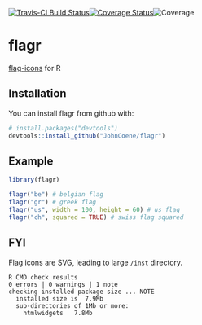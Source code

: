 
[![Travis-CI Build Status](https://travis-ci.org/JohnCoene/flagr.svg?branch=master)](https://travis-ci.org/JohnCoene/flagr)[![Coverage Status](https://img.shields.io/coveralls/JohnCoene/flagr.svg)](https://coveralls.io/r/JohnCoene/flagr?branch=master)![Coverage](https://img.shields.io/codecov/c/github/JohnCoene/flagr/master.svg)

flagr
=====

[flag-icons](https://github.com/lipis/flag-icon-css) for R

Installation
------------

You can install flagr from github with:

``` r
# install.packages("devtools")
devtools::install_github("JohnCoene/flagr")
```

Example
-------

``` r
library(flagr)

flagr("be") # belgian flag
flagr("gr") # greek flag
flagr("us", width = 100, height = 60) # us flag
flagr("ch", squared = TRUE) # swiss flag squared
```

FYI
---

Flag icons are SVG, leading to large `/inst` directory.

``` 
R CMD check results
0 errors | 0 warnings | 1 note 
checking installed package size ... NOTE
  installed size is  7.9Mb
  sub-directories of 1Mb or more:
    htmlwidgets   7.8Mb
```
